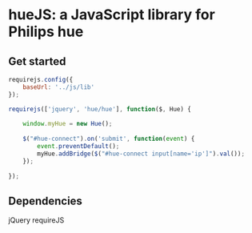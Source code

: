 # hueJS: a JavaScript library for Philips hue

## Get started

```javascript
requirejs.config({
    baseUrl: '../js/lib'
});

requirejs(['jquery', 'hue/hue'], function($, Hue) {
    
    window.myHue = new Hue();
    
    $("#hue-connect").on('submit', function(event) {
        event.preventDefault();
        myHue.addBridge($("#hue-connect input[name='ip']").val());
    });
    
});
```

## Dependencies
jQuery
requireJS